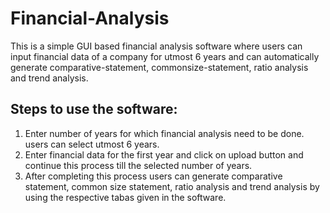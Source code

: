 # Financial-Analysis
This is a simple GUI based financial analysis software where users can input financial data of a company for utmost 6 years and can automatically generate comparative-statement, commonsize-statement, ratio analysis and trend analysis.
## Steps to use the software:
1. Enter number of years for which financial analysis need to be done. users can select utmost 6 years.
2. Enter financial data for the first year and click on upload button and continue this process till the selected number of years.
3. After completing this process users can generate comparative statement, common size statement, ratio analysis and trend analysis by using the respective tabas given in the software.
